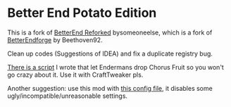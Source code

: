 # Better End Potato Edition

This is a fork of [BetterEnd Reforked](https://www.curseforge.com/minecraft/mc-mods/betterend-re-forked) bysomeoneelse, which is a fork of [BetterEndforge](https://www.curseforge.com/minecraft/mc-mods/betterend-forge-port) by Beethoven92.

Clean up codes (Suggestions of IDEA) and fix a duplicate registry bug.

[There is a script](https://github.com/MCTeamPotato/Tankoptimization/blob/main/Tankofpascript/ChorusFruitsFromEnderman.zs) I wrote that let Endermans drop Chorus Fruit so you won't go crazy about it. Use it with CraftTweaker pls.

Another suggestion: use this mod with [this config file](https://github.com/MCTeamPotato/Tankoptimization/tree/main/Tankofpaconfig/betterendforge), it disables some ugly/incompatible/unreasonable settings.
